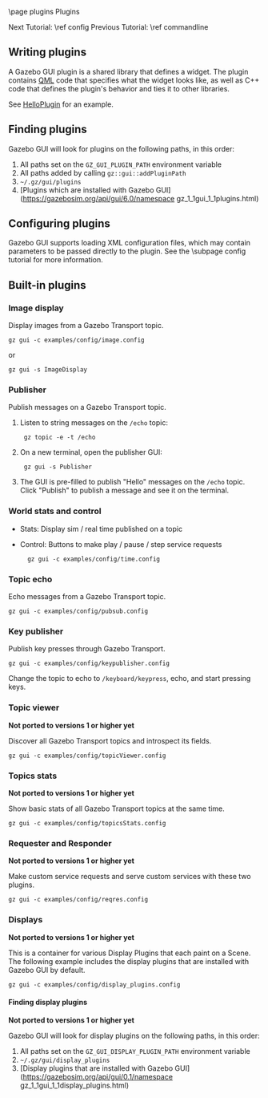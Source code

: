 \page plugins Plugins

Next Tutorial: \ref config
Previous Tutorial: \ref commandline

## Writing plugins

A Gazebo GUI plugin is a shared library that defines a widget.
The plugin contains [QML](https://doc.qt.io/qt-5/qtqml-index.html)
code that specifies what the widget looks like, as well as C++ code
that defines the plugin's behavior and ties it to other libraries.

See [HelloPlugin](https://github.com/gazebosim/gz-gui/blob/main/examples/plugin/hello_plugin/)
for an example.

## Finding plugins

Gazebo GUI will look for plugins on the following paths, in this order:

1. All paths set on the `GZ_GUI_PLUGIN_PATH` environment variable
2. All paths added by calling `gz::gui::addPluginPath`
3. `~/.gz/gui/plugins`
4. [Plugins which are installed with Gazebo GUI](https://gazebosim.org/api/gui/6.0/namespace gz_1_1gui_1_1plugins.html)

## Configuring plugins

Gazebo GUI supports loading XML configuration files, which may contain
parameters to be passed directly to the plugin. See the \subpage config
tutorial for more information.

## Built-in plugins

### Image display

Display images from a Gazebo Transport topic.

    gz gui -c examples/config/image.config

or

    gz gui -s ImageDisplay

### Publisher

Publish messages on a Gazebo Transport topic.

1. Listen to string messages on the `/echo` topic:

        gz topic -e -t /echo

2. On a new terminal, open the publisher GUI:

        gz gui -s Publisher

3. The GUI is pre-filled to publish "Hello" messages on the `/echo` topic.
   Click "Publish" to publish a message and see it on the terminal.

### World stats and control

* Stats: Display sim / real time published on a topic
* Control: Buttons to make play / pause / step service requests

        gz gui -c examples/config/time.config

### Topic echo

Echo messages from a Gazebo Transport topic.

    gz gui -c examples/config/pubsub.config

### Key publisher

Publish key presses through Gazebo Transport.

    gz gui -c examples/config/keypublisher.config

Change the topic to echo to `/keyboard/keypress`, echo, and start pressing keys.

### Topic viewer

**Not ported to versions 1 or higher yet**

Discover all Gazebo Transport topics and introspect its fields.

    gz gui -c examples/config/topicViewer.config

### Topics stats

**Not ported to versions 1 or higher yet**

Show basic stats of all Gazebo Transport topics at the same time.

    gz gui -c examples/config/topicsStats.config

### Requester and Responder

**Not ported to versions 1 or higher yet**

Make custom service requests and serve custom services with these two
plugins.

    gz gui -c examples/config/reqres.config

### Displays

**Not ported to versions 1 or higher yet**

This is a container for various Display Plugins that each paint on a Scene.
The following example includes the display plugins that are installed with
Gazebo GUI by default.

    gz gui -c examples/config/display_plugins.config

#### Finding display plugins

**Not ported to versions 1 or higher yet**

Gazebo GUI will look for display plugins on the following paths, in this
order:

1. All paths set on the `GZ_GUI_DISPLAY_PLUGIN_PATH` environment variable
2. `~/.gz/gui/display_plugins`
3. [Display plugins that are installed with Gazebo GUI](https://gazebosim.org/api/gui/0.1/namespace gz_1_1gui_1_1display_plugins.html)
